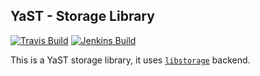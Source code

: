 ## YaST - Storage Library

[![Travis Build](https://travis-ci.org/yast/yast-storage.svg?branch=master)](https://travis-ci.org/yast/yast-storage)
[![Jenkins Build](http://img.shields.io/jenkins/s/https/ci.opensuse.org/yast-storage-master.svg)](https://ci.opensuse.org/view/Yast/job/yast-storage-master/)

This is a YaST storage library, it uses [`libstorage`](https://github.com/openSUSE/libstorage) backend.

